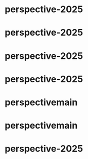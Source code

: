 # perspective-2025
# perspective-2025
# perspective-2025
# perspective-2025
# perspectivemain
# perspectivemain
# perspective-2025
